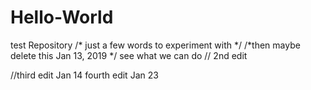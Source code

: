 # Hello-World
test Repository
/* just a few words to experiment with */
/*then maybe delete this 
Jan 13, 2019 */
see what we can do  // 2nd edit

//third edit Jan 14
fourth edit Jan 23
